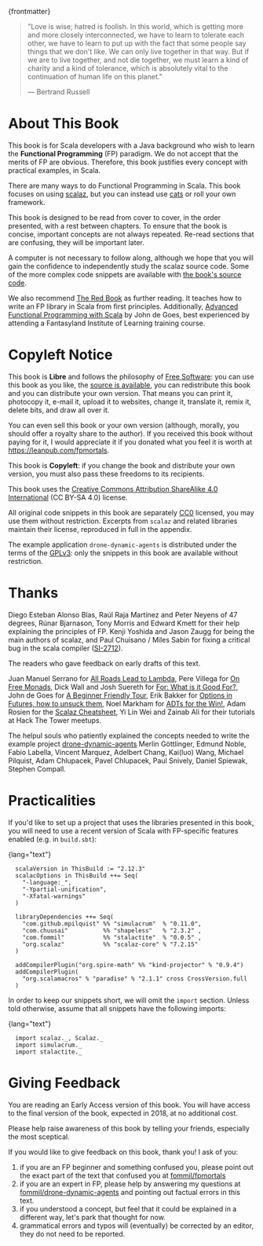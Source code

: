 {frontmatter}

> "Love is wise; hatred is foolish. In this world, which is getting more
> and more closely interconnected, we have to learn to tolerate each
> other, we have to learn to put up with the fact that some people say
> things that we don't like. We can only live together in that way. But
> if we are to live together, and not die together, we must learn a kind
> of charity and a kind of tolerance, which is absolutely vital to the
> continuation of human life on this planet."
> 
> ― Bertrand Russell


# About This Book

This book is for Scala developers with a Java background who wish to
learn the **Functional Programming** (FP) paradigm. We do not accept
that the merits of FP are obvious. Therefore, this book justifies
every concept with practical examples, in Scala.

There are many ways to do Functional Programming in Scala. This book
focuses on using [scalaz](https://github.com/scalaz/scalaz), but you can instead use [cats](http://typelevel.org/cats/) or roll your own
framework.

This book is designed to be read from cover to cover, in the order
presented, with a rest between chapters. To ensure that the book is
concise, important concepts are not always repeated. Re-read sections
that are confusing, they will be important later.

A computer is not necessary to follow along, although we hope that you
will gain the confidence to independently study the scalaz source
code. Some of the more complex code snippets are available with [the
book's source code](https://github.com/fommil/fpmortals/tree/master/src/main/scala/).

We also recommend [The Red Book](https://www.manning.com/books/functional-programming-in-scala) as further reading. It teaches how to
write an FP library in Scala from first principles. Additionally,
[Advanced Functional Programming with Scala](https://gist.github.com/jdegoes/97459c0045f373f4eaf126998d8f65dc) by John de Goes, best
experienced by attending a Fantasyland Institute of Learning training
course.


# Copyleft Notice

This book is **Libre** and follows the philosophy of [Free Software](https://www.gnu.org/philosophy/free-sw.en.html): you
can use this book as you like, the [source is available](https://github.com/fommil/fp-scala-mortals), you can
redistribute this book and you can distribute your own version. That
means you can print it, photocopy it, e-mail it, upload it to
websites, change it, translate it, remix it, delete bits, and draw all
over it.

You can even sell this book or your own version (although, morally,
you should offer a royalty share to the author). If you received this
book without paying for it, I would appreciate it if you donated what
you feel it is worth at <https://leanpub.com/fpmortals>.

This book is **Copyleft**: if you change the book and distribute your
own version, you must also pass these freedoms to its recipients.

This book uses the [Creative Commons Attribution ShareAlike 4.0
International](https://creativecommons.org/licenses/by-sa/4.0/legalcode) (CC BY-SA 4.0) license.

All original code snippets in this book are separately [CC0](https://wiki.creativecommons.org/wiki/CC0) licensed,
you may use them without restriction. Excerpts from `scalaz` and
related libraries maintain their license, reproduced in full in the
appendix.

The example application `drone-dynamic-agents` is distributed under
the terms of the [GPLv3](https://www.gnu.org/licenses/gpl-3.0.en.html): only the snippets in this book are available
without restriction.


# Thanks

Diego Esteban Alonso Blas, Raúl Raja Martínez and Peter Neyens of 47
degrees, Rúnar Bjarnason, Tony Morris and Edward Kmett for their help
explaining the principles of FP. Kenji Yoshida and Jason Zaugg for
being the main authors of scalaz, and Paul Chuisano / Miles Sabin for
fixing a critical bug in the scala compiler ([SI-2712](https://issues.scala-lang.org/browse/SI-2712)).

The readers who gave feedback on early drafts of this text.

Juan Manuel Serrano for [All Roads Lead to Lambda](https://skillsmatter.com/skillscasts/9904-london-scala-march-meetup#video), Pere Villega for [On
Free Monads](http://perevillega.com/understanding-free-monads), Dick Wall and Josh Suereth for [For: What is it Good For?](https://www.youtube.com/watch?v=WDaw2yXAa50),
John de Goes for [A Beginner Friendly Tour](http://degoes.net/articles/easy-monads), Erik Bakker for [Options in
Futures, how to unsuck them](https://www.youtube.com/watch?v=hGMndafDcc8), Noel Markham for [ADTs for the Win!](https://www.47deg.com/presentations/2017/06/01/ADT-for-the-win/), Adam
Rosien for the [Scalaz Cheatsheet](http://arosien.github.io/scalaz-cheatsheets/typeclasses.pdf), Yi Lin Wei and Zainab Ali for their
tutorials at Hack The Tower meetups.

The helpul souls who patiently explained the concepts needed to write
the example project [drone-dynamic-agents](https://gitlab.com/fommil/drone-dynamic-agents) Merlin Göttlinger, Edmund
Noble, Fabio Labella, Vincent Marquez, Adelbert Chang, Kai(luo) Wang,
Michael Pilquist, Adam Chlupacek, Pavel Chlupacek, Paul Snively,
Daniel Spiewak, Stephen Compall.


# Practicalities

If you'd like to set up a project that uses the libraries presented in
this book, you will need to use a recent version of Scala with
FP-specific features enabled (e.g. in `build.sbt`):

{lang="text"}
~~~~~~~~
  scalaVersion in ThisBuild := "2.12.3"
  scalacOptions in ThisBuild ++= Seq(
    "-language:_",
    "-Ypartial-unification",
    "-Xfatal-warnings"
  )
  
  libraryDependencies ++= Seq(
    "com.github.mpilquist" %% "simulacrum"  % "0.11.0",
    "com.chuusai"          %% "shapeless"   % "2.3.2" ,
    "com.fommil"           %% "stalactite"  % "0.0.5" ,
    "org.scalaz"           %% "scalaz-core" % "7.2.15"
  )
  
  addCompilerPlugin("org.spire-math" %% "kind-projector" % "0.9.4")
  addCompilerPlugin(
    "org.scalamacros" % "paradise" % "2.1.1" cross CrossVersion.full
  )
~~~~~~~~

In order to keep our snippets short, we will omit the `import`
section. Unless told otherwise, assume that all snippets have the
following imports:

{lang="text"}
~~~~~~~~
  import scalaz._, Scalaz._
  import simulacrum._
  import stalactite._
~~~~~~~~


# Giving Feedback

You are reading an Early Access version of this book. You will have
access to the final version of the book, expected in 2018, at no
additional cost.

Please help raise awareness of this book by telling your friends,
especially the most sceptical.

If you would like to give feedback on this book, thank you! I ask of
you:

1.  if you are an FP beginner and something confused you, please point
    out the exact part of the text that confused you at
    [fommil/fpmortals](https://github.com/fommil/fp-scala-mortals/issues)
2.  if you are an expert in FP, please help by answering my questions
    at [fommil/drone-dynamic-agents](https://gitlab.com/fommil/drone-dynamic-agents/issues) and pointing out factual errors in
    this text.
3.  if you understood a concept, but feel that it could be explained in
    a different way, let's park that thought for now.
4.  grammatical errors and typos will (eventually) be corrected by an
    editor, they do not need to be reported.


